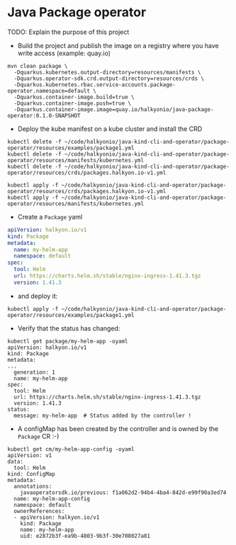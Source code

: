 # Java Package operator

TODO: Explain the purpose of this project

- Build the project and publish the image on a registry where you have write access (example: quay.io)
```shell
mvn clean package \
  -Dquarkus.kubernetes.output-directory=resources/manifests \
  -Dquarkus.operator-sdk.crd.output-directory=resources/crds \
  -Dquarkus.kubernetes.rbac.service-accounts.package-operator.namespace=default \
  -Dquarkus.container-image.build=true \
  -Dquarkus.container-image.push=true \
  -Dquarkus.container-image.image=quay.io/halkyonio/java-package-operator:0.1.0-SNAPSHOT
```
- Deploy the kube manifest on a kube cluster and install the CRD
```shell
kubectl delete -f ~/code/halkyonio/java-kind-cli-and-operator/package-operator/resources/examples/package1.yml
kubectl delete -f ~/code/halkyonio/java-kind-cli-and-operator/package-operator/resources/manifests/kubernetes.yml
kubectl delete -f ~/code/halkyonio/java-kind-cli-and-operator/package-operator/resources/crds/packages.halkyon.io-v1.yml

kubectl apply -f ~/code/halkyonio/java-kind-cli-and-operator/package-operator/resources/crds/packages.halkyon.io-v1.yml
kubectl apply -f ~/code/halkyonio/java-kind-cli-and-operator/package-operator/resources/manifests/kubernetes.yml
```
- Create a `Package` yaml
```yaml
apiVersion: halkyon.io/v1
kind: Package
metadata:
  name: my-helm-app
  namespace: default
spec:
  tool: Helm
  url: https://charts.helm.sh/stable/nginx-ingress-1.41.3.tgz
  version: 1.41.3
```
- and deploy it: 
```shell
kubectl apply -f ~/code/halkyonio/java-kind-cli-and-operator/package-operator/resources/examples/package1.yml
```

- Verify that the status has changed:
```shell
kubectl get package/my-helm-app -oyaml
apiVersion: halkyon.io/v1
kind: Package
metadata:
...
  generation: 1
  name: my-helm-app
spec:
  tool: Helm
  url: https://charts.helm.sh/stable/nginx-ingress-1.41.3.tgz
  version: 1.41.3
status:
  message: my-helm-app  # Status added by the controller !
````  
- A configMap has been created by the controller and is owned by the `Package` CR :-)
```shell
kubectl get cm/my-helm-app-config -oyaml
apiVersion: v1
data:
  tool: Helm
kind: ConfigMap
metadata:
  annotations:
    javaoperatorsdk.io/previous: f1a062d2-94b4-4ba4-842d-e99f90a3ed74
  name: my-helm-app-config
  namespace: default
  ownerReferences:
  - apiVersion: halkyon.io/v1
    kind: Package
    name: my-helm-app
    uid: e2872b3f-ea9b-4803-9b3f-30e708027a81  
```

